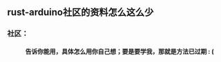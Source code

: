## rust-arduino社区的资料怎么这么少
### 社区：
#### &ensp;&ensp;&ensp;&ensp;&ensp;&ensp;告诉你能用，具体怎么用你自己想；要是要学我，那就是方法已过期 **:  (** 